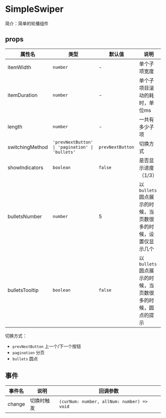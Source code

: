 # SimpleSwiper

简介：简单的轮播组件

## props

| 属性名 | 类型 | 默认值 | 说明 |
| --- | --- | --- | --- |
| itemWidth | `number` | - | 单个子项宽度 |
| itemDuration | `number` | - | 单个子项目滚动的耗时，单位ms |
| length | `number` | - | 一共有多少子项 |
| switchingMethod | `'prevNextButton' \| 'pagination' \| 'bullets'` | `prevNextButton` | 切换方式 |
| showIndicators | `boolean` | `false` | 是否显示进度（1/3） |
| bulletsNumber | `number` | 5 | 以 `bullets` 圆点展示的时候，当页数很多的时候，设置仅显示几个 |
| bulletsTooltip | `boolean` | `false` | 以 `bullets` 圆点展示的时候，当页数很多的时候，圆点的提示 |

切换方式：

- `prevNextButton` 上一个/下一个按钮
- `pagination` 分页
- `bullets` 圆点

## 事件

| 事件名 | 说明 | 回调参数 |
| --- | --- | --- |
| change | 切换时触发 | `(curNum: number, allNum: number) => void` |
